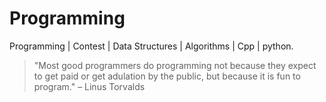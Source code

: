# Programming

Programming | Contest | Data Structures | Algorithms | Cpp | python.

> "Most good programmers do programming not because
> they expect to get paid or get adulation by the public,
> but because it is fun to program."
> – Linus Torvalds
